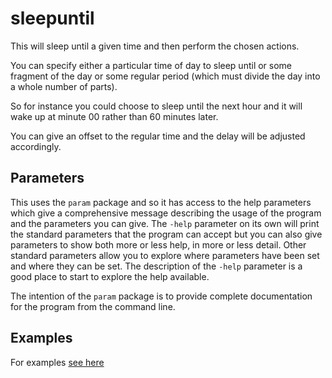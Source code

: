 <!-- Created by mkdoc DO NOT EDIT. -->

# sleepuntil

This will sleep until a given time and then perform the chosen actions\.

You can specify either a particular time of day to sleep until or some fragment
of the day or some regular period \(which must divide the day into a whole
number of parts\)\.

 So for instance you could choose to sleep until the next hour and it will wake
up at minute 00 rather than 60 minutes later\.

You can give an offset to the regular time and the delay will be adjusted
accordingly\.



## Parameters

This uses the `param` package and so it has access to the help parameters
which give a comprehensive message describing the usage of the program and
the parameters you can give. The `-help` parameter on its own will print the
standard parameters that the program can accept but you can also give
parameters to show both more or less help, in more or less detail. Other
standard parameters allow you to explore where parameters have been set and
where they can be set. The description of the `-help` parameter is a good
place to start to explore the help available.

The intention of the `param` package is to provide complete documentation
for the program from the command line.


## Examples
For examples [see here](_sleepuntil.EXAMPLES.md)
